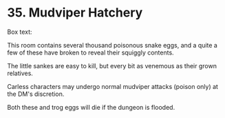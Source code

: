 # 35. Mudviper Hatchery

Box text:

This room contains several thousand poisonous snake eggs, and a quite
a few of these have broken to reveal their squiggly contents.


The little sankes are easy to kill, but every bit as venemous as their
grown relatives.

Carless characters may undergo normal mudviper attacks (poison only)
at the DM's discretion.

Both these and trog eggs will die if the dungeon is flooded.

